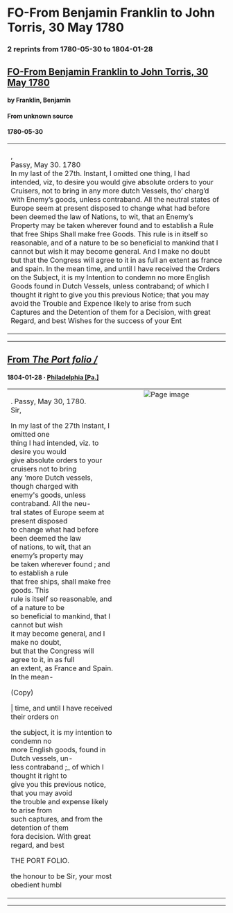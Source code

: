 
# FO-From Benjamin Franklin to John Torris, 30 May 1780

### 2 reprints from 1780-05-30 to 1804-01-28

## [FO-From Benjamin Franklin to John Torris, 30 May 1780](https://founders.archives.gov/documents/Franklin/01-32-02-0318)

#### by Franklin, Benjamin

#### From unknown source

#### 1780-05-30

<table style="width: 100%;"><tr><td style="width: 50%">

,  
Passy, May 30. 1780  
In my last of the 27th. Instant, I omitted one thing, I had intended, viz, to desire you would give absolute orders to your Cruisers, not to bring in any more dutch Vessels, tho’ charg’d with Enemy’s goods, unless contraband. All the neutral states of Europe seem at present disposed to change what had before been deemed the law of Nations, to wit, that an Enemy’s Property may be taken wherever found and to establish a Rule that free Ships Shall make free Goods. This rule is in itself so reasonable, and of a nature to be so beneficial to mankind that I cannot but wish it may become general. And I make no doubt but that the Congress will agree to it in as full an extent as france and spain. In the mean time, and until I have received the Orders on the Subject, it is my Intention to condemn no more English Goods found in Dutch Vessels, unless contraband; of which I thought it right to give you this previous Notice; that you may avoid the Trouble and Expence likely to arise from such Captures and the Detention of them for a Decision, with great Regard, and best Wishes for the success of your Ent
</td></tr></table>

---

## [From _The Port folio /_](https://archive.org/details/sim_port-folio_1804-01-28_4_4/page/n4/mode/1up?view=theater)

#### 1804-01-28 &middot; [Philadelphia [Pa.]](http://dbpedia.org/resource/Philadelphia)

<table style="width: 100%;"><tr><td style="width: 50%">

  
. Passy, May 30, 1780.  
Sir,  
  
In my last of the 27th Instant, I omitted one  
thing I had intended, viz. to desire you would  
give absolute orders to your cruisers not to bring  
any ‘more Dutch vessels, though charged with  
enemy&#x27;s goods, unless contraband. All the neu-  
tral states of Europe seem at present disposed  
to change what had before been deemed the law  
of nations, to wit, that an enemy’s property may  
be taken wherever found ; and to establish a rule  
that free ships, shall make free goods. This  
rule is itself so reasonable, and of a nature to be  
so beneficial to mankind, that I cannot but wish  
it may become general, and I make no doubt,  
but that the Congress will agree to it, in as full  
an extent, as France and Spain. In the mean-  
  
(Copy)  
  
| time, and until I have received their orders on  
  
the subject, it is my intention to condemn no  
more English goods, found in Dutch vessels, un-  
less contraband ;_ of which I thought it right to  
give you this previous notice, that you may avoid  
the trouble and expense likely to arise from  
such captures, and from the detention of them  
fora decision. With great regard, and best  
  
THE PORT FOLIO.  
  
the honour to be Sir, your most obedient humbl
</td><td style="width: 50%; max-height: 75%; margin: auto; display: block;">
<img alt="Page image" src="https://iiif.archive.org/iiif/sim_port-folio_1804-01-28_4_4&#0036;4/pct:4.827876,8.373619,54.806885,86.964779/,600/0/default.jpg"/>
</td>
</tr></table>

---

